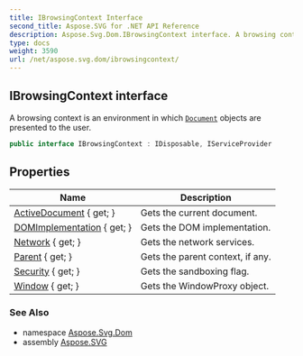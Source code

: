 ```yaml
---
title: IBrowsingContext Interface
second_title: Aspose.SVG for .NET API Reference
description: Aspose.Svg.Dom.IBrowsingContext interface. A browsing context is an environment in which Document objects are presented to the user
type: docs
weight: 3590
url: /net/aspose.svg.dom/ibrowsingcontext/
---
```

## IBrowsingContext interface

A browsing context is an environment in which [`Document`](../document/) objects are presented to the user.

```csharp
public interface IBrowsingContext : IDisposable, IServiceProvider
```

## Properties

| Name | Description |
| --- | --- |
| [ActiveDocument](../../aspose.svg.dom/ibrowsingcontext/activedocument/) { get; } | Gets the current document. |
| [DOMImplementation](../../aspose.svg.dom/ibrowsingcontext/domimplementation/) { get; } | Gets the DOM implementation. |
| [Network](../../aspose.svg.dom/ibrowsingcontext/network/) { get; } | Gets the network services. |
| [Parent](../../aspose.svg.dom/ibrowsingcontext/parent/) { get; } | Gets the parent context, if any. |
| [Security](../../aspose.svg.dom/ibrowsingcontext/security/) { get; } | Gets the sandboxing flag. |
| [Window](../../aspose.svg.dom/ibrowsingcontext/window/) { get; } | Gets the WindowProxy object. |

### See Also

* namespace [Aspose.Svg.Dom](../../aspose.svg.dom/)
* assembly [Aspose.SVG](../../)
